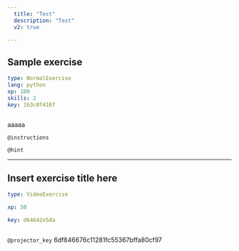 ```yaml
---
  title: "Test"
  description: "Test"
  v2: true

---
```

## Sample exercise

```yaml
type: NormalExercise
lang: python
xp: 100
skills: 2
key: 1b3c0f416f



```

aaaaa

`@instructions`


`@hint`











---
## Insert exercise title here

```yaml
type: VideoExercise

xp: 50

key: d64642e5da



```

`@projector_key`
6df846676c11281fc55367bffa80cf97